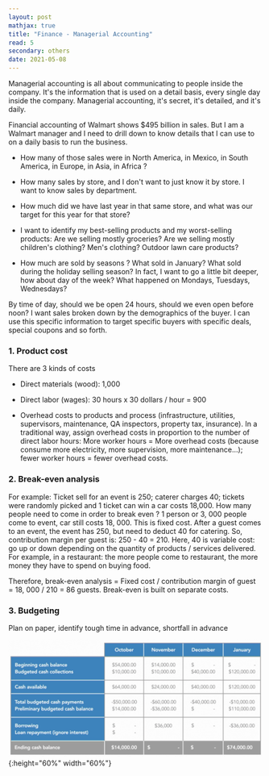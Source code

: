 ```yaml
---
layout: post
mathjax: true
title: "Finance - Managerial Accounting"
read: 5
secondary: others
date: 2021-05-08
---
```

Managerial accounting is all about communicating to people inside the company. It's the information that is used on a detail basis, every single day inside the company. Managerial accounting, it's secret, it's detailed, and it's daily. 

Financial accounting of Walmart shows $495 billion in sales. But I am a Walmart manager and I need to drill down to know details that I can use to on a daily basis to run the business.

- How many of those sales were in North America, in Mexico, in South America, in Europe, in Asia, in Africa ?

- How many sales by store, and I don't want to just know it by store. I want to know sales by department. 
    
- How much did we have last year in that same store, and what was our target for this year for that store? 

- I want to identify my best-selling products and my worst-selling products: Are we selling mostly groceries? Are we selling mostly children's clothing? Men's clothing? Outdoor lawn care products?
    
- How much are sold by seasons ? What sold in January? What sold during the holiday selling season? In fact, I want to go a little bit deeper, how about day of the week? What happened on Mondays, Tuesdays, Wednesdays? 
    
By time of day, should we be open 24 hours, should we even open before noon? I want sales broken down by the demographics of the buyer. I can use this specific information to target specific buyers with specific deals, special coupons and so forth. 

### 1. Product cost

There are 3 kinds of costs

- Direct materials (wood): 1,000

- Direct labor (wages): 30 hours x 30 dollars / hour = 900

- Overhead costs to products and process (infrastructure, utilities, supervisors, maintenance, QA inspectors, property tax, insurance). In a traditional way, assign overhead costs in proportion to the number of direct labor hours: More worker hours = More overhead costs (because consume more electricity, more supervision, more maintenance...); fewer worker hours = fewer overhead costs. 

### 2. Break-even analysis

For example: Ticket sell for an event is 250; caterer charges 40; tickets were randomly picked and 1 ticket can win a car costs 18,000. How many people need to come in order to break even ? 1 person or 3, 000 people come to event, car still costs 18, 000. This is fixed cost. After a guest comes to an event, the event has 250, but need to deduct 40 for catering. So, contribution margin per guest is: 250 - 40 = 210. Here, 40 is variable cost: go up or down depending on the quantity of products / services delivered. For example, in a restaurant: the more people come to restaurant, the more money they have to spend on buying food. 

Therefore, break-even analysis = Fixed cost / contribution margin of guest = 18, 000 / 210 = 86 guests. Break-even is built on separate costs.

### 3. Budgeting

Plan on paper, identify tough time in advance, shortfall in advance

![](/sources/managerial-accounting.png){:height="60%" width="60%"}
